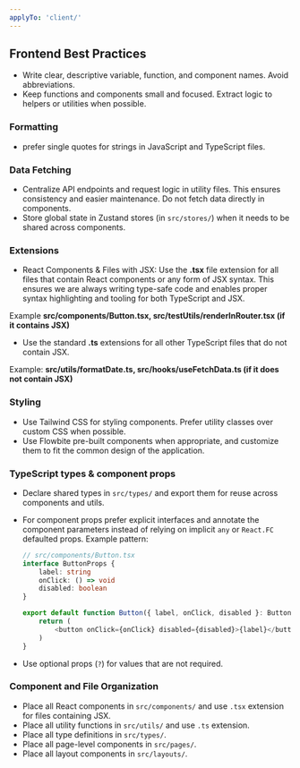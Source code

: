 ```yaml
---
applyTo: 'client/'
---
```


## Frontend Best Practices

- Write clear, descriptive variable, function, and component names. Avoid abbreviations.
- Keep functions and components small and focused. Extract logic to helpers or utilities when possible.

### Formatting
- prefer single quotes for strings in JavaScript and TypeScript files.

### Data Fetching
- Centralize API endpoints and request logic in utility files. This ensures consistency and easier maintenance. Do not fetch data directly in components.
- Store global state in Zustand stores (in `src/stores/`) when it needs to be shared across components.

### Extensions

- React Components & Files with JSX: Use the **.tsx** file extension for all files that contain React components or any form of JSX syntax. This ensures we are always writing type-safe code and enables proper syntax highlighting and tooling for both TypeScript and JSX.

Example **src/components/Button.tsx, src/testUtils/renderInRouter.tsx (if it contains JSX)**

- Use the standard **.ts** extensions for all other TypeScript files that do not contain JSX.

Example: **src/utils/formatDate.ts, src/hooks/useFetchData.ts (if it does not contain JSX)**

### Styling
- Use Tailwind CSS for styling components. Prefer utility classes over custom CSS when possible.
- Use Flowbite pre-built components when appropriate, and customize them to fit the common design of the application.

### TypeScript types & component props
- Declare shared types in `src/types/` and export them for reuse across components and utils.
- For component props prefer explicit interfaces and annotate the component parameters instead of relying on implicit `any` or `React.FC` defaulted props. Example pattern:

	```ts
	// src/components/Button.tsx
	interface ButtonProps {
		label: string
		onClick: () => void
		disabled: boolean
	}

	export default function Button({ label, onClick, disabled }: ButtonProps) {
		return (
			<button onClick={onClick} disabled={disabled}>{label}</button>
		)
	}
	```

- Use optional props (`?`) for values that are not required.

### Component and File Organization
- Place all React components in `src/components/` and use `.tsx` extension for files containing JSX.
- Place all utility functions in `src/utils/` and use `.ts` extension.
- Place all type definitions in `src/types/`.
- Place all page-level components in `src/pages/`.
- Place all layout components in `src/layouts/`.
